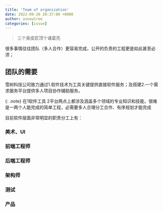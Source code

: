 ```yaml
---
title: 'Team of organization'
date: 2022-09-26 20:37:00 +0800
author: asnowtree
categories: [issue]
---
```


> 三个臭皮匠顶个诸葛亮

很多事情往往团队（多人合作）更容易完成，公开的负责的工程更是如此甚至必须；

## 团队的需要
雪树科技公司致力通过1.软件技术为工具关键提供直接软件服务；及搭建2.一个需求服务平台提供多人项目协作辅助服务。

{: .note}
在1软件工具 2平台两点上都涉及涵盖多个领域的专业知识和技能，很难是一两个人能完成的简单工程，必需要多人合理分工合作、有序规划才能完成

目前软件层面非常明显的职责分工上有：

### 美术、UI

### 前端工程师

### 后端工程师

### 架构师

### 测试

### 产品